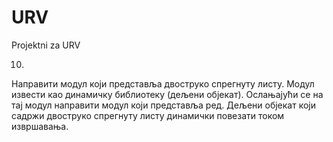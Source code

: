 # URV
Projektni za URV

10.
Направити  модул  који  представља  двоструко  спрегнуту  листу.  Модул  извести  као  динамичку 
библиотеку (дељени објекат). Ослањајући се на тај модул направити модул који представља ред. 
Дељени објекат који садржи двоструко спрегнуту листу динамички повезати током извршавања.